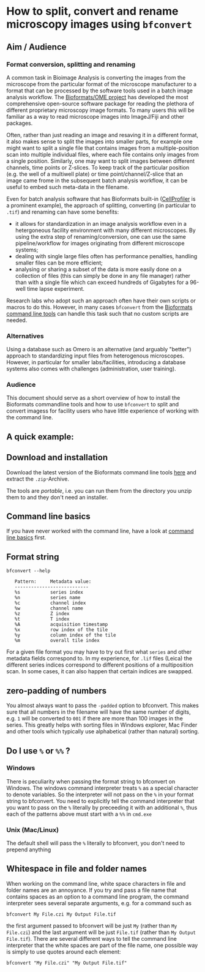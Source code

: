 # How to split, convert and rename microscopy images using `bfconvert`

## Aim / Audience

### Format conversion, splitting and renaming
A common task in Bioimage Analysis is converting the images from the microscope from the particular format of the microscope manufacturer to a format that can be processed by the software tools used in a batch image analysis workflow. The [Bioformats/OME project](https://www.openmicroscopy.org/bio-formats/) has developed the most comprehensive open-source software package for reading  the plethora of different proprietary microscopy image formats. To many users this will be familiar as a way to read microscope images into ImageJ/Fiji and other packages. 

Often, rather than just reading an image and resaving it in a different format, it also makes sense to split the images into smaller parts, for example one might want to split a single file that contains images from a multiple-position scan into multiple individual files, where each file contains only images from a single position. Similarly, one may want to split images between different channels, time points or Z-slices. To keep track of the particular position (e.g. the well of a multiwell plate) or time point/channel/Z-slice that an image came frome in the subsequent batch analysis workflow, it can be useful to embed such meta-data in the filename. 

Even for batch analysis software that has Bioformats built-in ([CellProfiler](http://cellprofiler.org) is a prominent example), the approach of splitting, converting (in particular to `.tif`) and renaming can have some benefits:

* it allows for standardization in an image analysis workflow even in a hetergoneous facility environment with many different microscopes. By using the extra step of renaming/conversion, one can use the same pipeline/workflow for images originating from different microscope systems;
* dealing with single large files often has performance penalties, handling smaller files can be more efficient;
* analysing or sharing a subset of the data is more easily done on a collection of files (this can simply be done in any file manager) rather than with a single file which can exceed hundreds of Gigabytes for a 96-well time lapse experiment.

Research labs who adopt such an approach often have their own scripts or macros to do this. However, in many cases  `bfconvert` from the [Bioformats command line tools](https://docs.openmicroscopy.org/bio-formats/latest/users/comlinetools/index.html) can handle this task such that no custom scripts are needed.

### Alternatives

Using a database such as Omero is an alternative (and arguably "better") approach to standardizing input files from heterogenous microscopes. However, in particular for smaller labs/facilities, introducing a database systems also comes with challenges (administration, user training).

### Audience

This document should serve as a short overview of how to install the Bioformats commandline tools and how to use `bfconvert` to split and convert imagess for facility users who have little experience of working with the command line.


## A quick example:




## Download and installation

Download the latest version of the Bioformats command line tools [here](https://downloads.openmicroscopy.org/bio-formats/latest/artifacts/bftools.zip) and extract the `.zip`-Archive.

The tools are _portable_, i.e. you can run them from the directory you unzip them to and they don't need an installer.


## Command line basics

If you have never worked with the command line, have a look at [command line basics](./terminal_basics.md) first.

## Format string

```
bfconvert --help
```

```
   Pattern:     Metadata value:
   ---------------------------
   %s           series index
   %n           series name
   %c           channel index
   %w           channel name
   %z           Z index
   %t           T index
   %A           acquisition timestamp
   %x           row index of the tile
   %y           column index of the tile
   %m           overall tile index
```

For a given file format you may have to try out first what `series` and other metadata fields correspond to. In my experience, for `.lif` files (Leica) the different series indices correspond to different positions of a multiposition scan. 
In some cases, it can also happen that certain indices are swapped. 

## zero-padding of numbers 

You almost always want to pass the `-padded` option to bfconvert. This makes sure that all numbers in the filename will have the same number of digits, e.g. `1` will be converted to `001` if there are more than 100 images in the series. This greatly helps with sorting files in Windows explorer, Mac Finder and other tools which typically use alphabetical (rather than natural) sorting. 

## Do I use `%` or `%%` ?

### Windows
There is peculiarity when passing the format string to bfconvert on Windows. The windows command interpreter treats `%` as a special character to denote variables. So the interpreter will not pass on the `%` in your format string to bfconvert. You need to explicitly tell the command interpreter that you want to pass on the `%` literally by preceeding it with an additional `%`, thus each of the patterns above must start with a `%%` in `cmd.exe`

### Unix (Mac/Linux)
The default shell will pass the `%` literally to bfconvert, you don't need to prepend anything

## Whitespace in file and folder names

When working on the command line, white space characters in file and folder names are an annoyance. 
If you try and pass a file name that contains spaces as an option to a command line program, the command interpreter sees several separate arguments, e.g. for a command such as

```
bfconvert My File.czi My Output File.tif
```

the first argument passed to bfconvert will be just `My` (rather than `My File.czi`)  and the last argument will be just `File.tif` (rather than `My Output File.tif`). There are several different ways to tell the command line interpreter that the white spaces are part of the file name, one possible way is simply to use quotes around each element:

```
bfconvert "My File.czi" "My Output File.tif"
```


